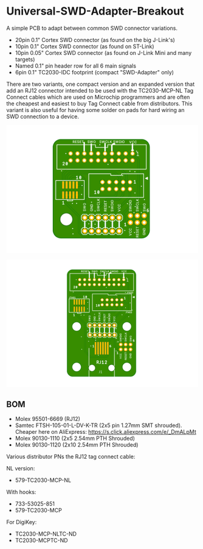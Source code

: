 ﻿# Universal-SWD-Adapter-Breakout

A simple PCB to adapt between common SWD connector variations.
- 20pin 0.1" Cortex SWD connector (as found on the big J-Link's)
- 10pin 0.1" Cortex SWD connector (as found on ST-Link)
- 10pin 0.05" Cortex SWD connector (as found on J-Link Mini and many targets) 
- Named 0.1" pin header row for all 6 main signals
- 6pin 0.1" TC2030-IDC footprint (compact "SWD-Adapter" only) 

There are two variants, one compact version and an expanded version that add an RJ12 connector intended to be used with the TC2030-MCP-NL Tag Connect cables which are used on Microchip programmers and are often the cheapest and easiest to buy Tag Connect cable from distributors. This variant is also useful for having some solder on pads for hard wiring an SWD connection to a device.

![Preview](SWD-Adapter.png)

![Preview](TC2030-MCP-NL-Adapter.png)

BOM
----

- Molex 95501-6669 (RJ12)
- Samtec FTSH-105-01-L-DV-K-TR (2x5 pin 1.27mm SMT shrouded). Cheaper here on AliExpress: https://s.click.aliexpress.com/e/_DmALpMt
- Molex 90130-1110 (2x5 2.54mm PTH Shrouded)
- Molex 90130-1120 (2x10 2.54mm PTH Shrouded)



Various distributor PNs the RJ12 tag connect cable:

NL version:
- 579-TC2030-MCP-NL 

With hooks:
- 733-53025-851
- 579-TC2030-MCP

For DigiKey:
- TC2030-MCP-NLTC-ND
- TC2030-MCPTC-ND


